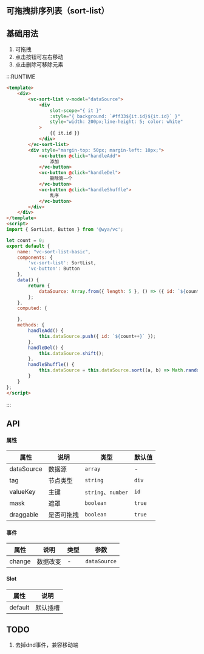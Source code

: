 ## 可拖拽排序列表（sort-list）

## 基础用法
1. 可拖拽
2. 点击按钮可左右移动
3. 点击删除可移除元素

:::RUNTIME
```html
<template>
	<div>
		<vc-sort-list v-model="dataSource">
			<div
				slot-scope="{ it }"
				:style="{ background: `#ff33${it.id}${it.id}` }"
				style="width: 200px;line-height: 5; color: white"
			>
				{{ it.id }}
			</div>
		</vc-sort-list>
		<div style="margin-top: 50px; margin-left: 10px;">
			<vc-button @click="handleAdd">
				添加
			</vc-button>
			<vc-button @click="handleDel">
				删除第一个
			</vc-button>
			<vc-button @click="handleShuffle">
				乱序
			</vc-button>
		</div>
	</div>
</template>
<script>
import { SortList, Button } from '@wya/vc';

let count = 0;
export default {
	name: "vc-sort-list-basic",
	components: {
		'vc-sort-list': SortList,
		'vc-button': Button
	},
	data() {
		return {
			dataSource: Array.from({ length: 5 }, () => ({ id: `${count++}` }))
		};
	},
	computed: {

	},
	methods: {
		handleAdd() {
			this.dataSource.push({ id: `${count++}` });
		},
		handleDel() {
			this.dataSource.shift();
		},
		handleShuffle() {
			this.dataSource = this.dataSource.sort((a, b) => Math.random() - 0.5);
		}
	}
};
</script>
```
:::

## API

#### 属性

属性 | 说明 | 类型 | 默认值
---|---|---|---
dataSource | 数据源 | `array` | -
tag | 节点类型 | `string` | `div`
valueKey | 主键 | `string`、`number` | `id`
mask | 遮罩 | `boolean` | `true`
draggable | 是否可拖拽 | `boolean` | `true`


#### 事件

属性 | 说明 | 类型 | 参数
---|---|---|---
change | 数据改变 | - | `dataSource`

#### Slot

属性 | 说明
---|---
default | 默认插槽


## TODO
1. 去掉dnd事件，兼容移动端
